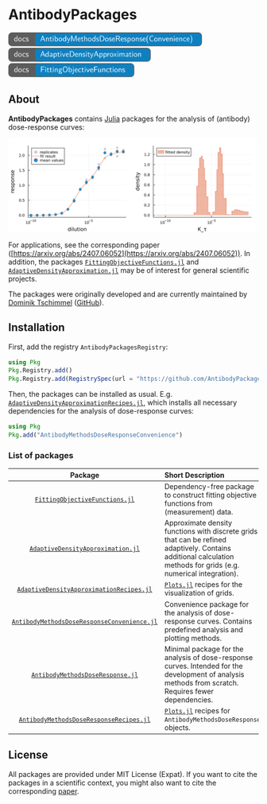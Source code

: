 # AntibodyPackages


[<img src="AntibodyMethodsDoseResponse-docs.svg" style="height: 2em;">](https://antibodypackages.github.io/AntibodyMethodsDoseResponse-documentation/)
[<img src="AdaptiveDensityApproximation-docs.svg" style="height: 2em;">](https://antibodypackages.github.io/AdaptiveDensityApproximation-documentation/)
[<img src="FittingObjectiveFunctions-docs.svg" style="height: 2em;">](https://antibodypackages.github.io/FittingObjectiveFunctions-documentation/)



## About

**AntibodyPackages** contains [Julia](https://julialang.org/) packages for the analysis of (antibody) dose-response curves: 

![](example.svg)

For applications, see the corresponding paper ([https://arxiv.org/abs/2407.06052](https://arxiv.org/abs/2407.06052)). In addition, the packages [`FittingObjectiveFunctions.jl`](https://github.com/AntibodyPackages/FittingObjectiveFunctions.jl) and [`AdaptiveDensityApproximation.jl`](https://github.com/AntibodyPackages/AdaptiveDensityApproximation.jl) may be of interest for general scientific projects.

The packages were originally developed and are currently maintained by [Dominik Tschimmel](https://dominiktschimmel.github.io/) ([GitHub](https://github.com/DominikTschimmel)).


## Installation


First, add the registry `AntibodyPackagesRegistry`:

```julia
using Pkg
Pkg.Registry.add()
Pkg.Registry.add(RegistrySpec(url = "https://github.com/AntibodyPackages/AntibodyPackagesRegistry"))
```

Then, the packages can be installed as usual. E.g. [`AdaptiveDensityApproximationRecipes.jl`](https://github.com/AntibodyPackages/AdaptiveDensityApproximationRecipes.jl), which installs all necessary dependencies for the analysis of dose-response curves:

```julia
using Pkg
Pkg.add("AntibodyMethodsDoseResponseConvenience")
```

### List of packages

| Package | Short Description |
| :------: | :-------- |
| [`FittingObjectiveFunctions.jl`](https://github.com/AntibodyPackages/FittingObjectiveFunctions.jl) | Dependency-free package to construct fitting objective functions from (measurement) data. |
| [`AdaptiveDensityApproximation.jl`](https://github.com/AntibodyPackages/AdaptiveDensityApproximation.jl) | Approximate density functions with discrete grids that can be refined adaptively. Contains additional calculation methods for grids (e.g. numerical integration). |
| [`AdaptiveDensityApproximationRecipes.jl`](https://github.com/AntibodyPackages/AdaptiveDensityApproximationRecipes.jl) | [`Plots.jl`](https://docs.juliaplots.org/stable/) recipes for the visualization of grids. |
| [`AntibodyMethodsDoseResponseConvenience.jl`](https://github.com/AntibodyPackages/AntibodyMethodsDoseResponseConvenience.jl) | Convenience package for the analysis of dose-response curves. Contains predefined analysis and plotting methods. |
| [`AntibodyMethodsDoseResponse.jl`](https://github.com/AntibodyPackages/AntibodyMethodsDoseResponse.jl) | Minimal package for the analysis of dose-response curves. Intended for the development of analysis methods from scratch. Requires fewer dependencies. |
| [`AntibodyMethodsDoseResponseRecipes.jl`](https://github.com/AntibodyPackages/AntibodyMethodsDoseResponseRecipes.jl) |  [`Plots.jl`](https://docs.juliaplots.org/stable/) recipes for `AntibodyMethodsDoseResponse` objects. |


## License

All packages are provided under MIT License (Expat). If you want to cite the packages in a scientific context, you might also want to cite the corresponding [paper](https://arxiv.org/abs/2407.06052).